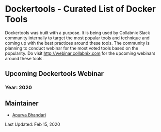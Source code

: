 # Dockertools - Curated List of Docker Tools

Dockertools was built with a purpose. It is being used by Collabnix Slack community internally to target the most popular tools and technique and coming up with the best practices around these tools. The community is planning to conduct webinar for the most voted tools based on the popularity. Do visit http://webinar.collabnix.com for the upcoming webinars around these tools.

## Upcoming Dockertools Webinar

### Year: 2020




## Maintainer

- [Apurva Bhandari](https://www.linkedin.com/in/apurvabhandari-linux/)

Last Updated: Feb 15, 2020

